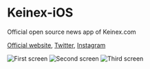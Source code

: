 # Keinex-iOS
Official open source news app of Keinex.com

[Official website](http://keinex.com), [Twitter](https://twitter.com/keinex_com), [Instagram](https://www.instagram.com/keinex)


![First screen](https://github.com/AndreyBaranchikov/Keinex-iOS/blob/master/1.jpg) ![Second screen](https://github.com/AndreyBaranchikov/Keinex-iOS/blob/master/2.jpg) ![Third screen](https://github.com/AndreyBaranchikov/Keinex-iOS/blob/master/3.jpg)


